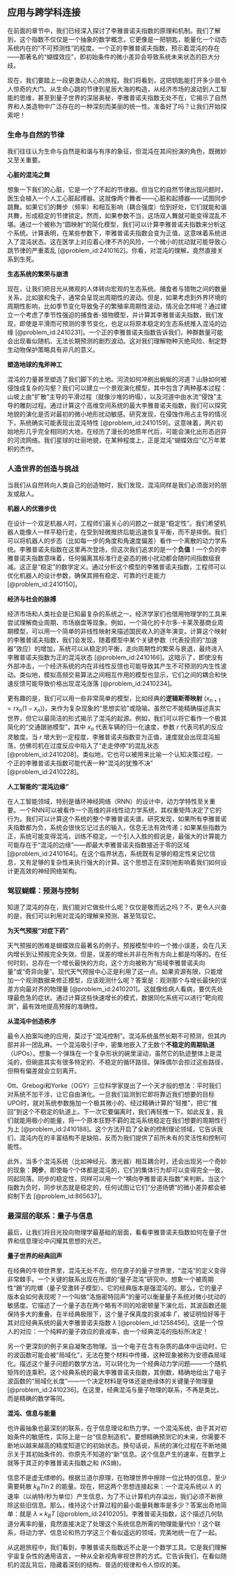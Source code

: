 ## 应用与跨学科连接

在前面的章节中，我们已经深入探讨了李雅普诺夫指数的原理和机制。我们了解到，这个指数不仅仅是一个抽象的数学概念，它更像是一把钥匙，能量化一个动态系统内在的“不可预测性”的程度。一个正的李雅普诺夫指数，预示着混沌的存在——那著名的“蝴蝶效应”，即初始条件的微小差异会导致系统未来状态的巨大分歧。

现在，我们要踏上一段更激动人心的旅程。我们将看到，这把钥匙能打开多少扇令人惊奇的大门。从生命心跳的节律到星辰大海的构造，从经济市场的波动到人工智能的思维，甚至到量子世界的深层奥秘，李雅普诺夫指数无处不在，它揭示了自然界和人类造物中广泛存在的一种深刻而美丽的统一性。准备好了吗？让我们开始探索吧！

### 生命与自然的节律

我们往往认为生命与自然是和谐与有序的象征，但混沌在其间扮演的角色，既微妙又至关重要。

**心脏的混沌之舞**

想象一下我们的心脏，它是一个了不起的节律器。但当它的自然节律出现问题时，医生会植入一个人工心脏起搏器。这就像两个舞者——心脏和起搏器——试图同步跳舞。如果它们的舞步（频率）和相互影响（耦合强度）恰到好处，它们就能和谐共舞，形成稳定的节律锁定。然而，如果参数不当，这场双人舞就可能变得混乱不堪。通过一个被称为“圆映射”的简化模型，我们可以计算李雅普诺夫指数来分析这个系统。计算表明，在某些参数下，李雅普诺夫指数会变为正值，这意味着系统进入了混沌状态。这在医学上对应着心律不齐的风险，一个微小的扰动就可能导致心跳节律的严重紊乱 [@problem_id:2410162]。你看，对混沌的理解，竟然直接关系到生死。

**生态系统的繁荣与崩溃**

现在，让我们把目光从微观的人体转向宏观的生态系统。捕食者与猎物之间的数量关系，比如狼和兔子，通常会呈现出周期性的波动。但是，如果考虑到外界环境的周期性影响，比如季节变化导致兔子的繁殖率周期性波动，情况会怎样呢？通过建立一个考虑了季节性强迫的捕食者-猎物模型，并计算其李雅普诺夫指数，我们发现，即使是平滑而可预测的季节变化，也足以将原本稳定的生态系统推入混沌的边缘 [@problem_id:2410231]。一个正的李雅普诺夫指数告诉我们，种群数量可能会出现看似随机、无法长期预测的剧烈波动。这对我们理解物种灭绝风险、制定野生动物保护策略具有非凡的意义。

**塑造地球的鬼斧神工**

混沌的力量甚至塑造了我们脚下的土地。河流如何冲刷出蜿蜒的河道？山脉如何被侵蚀成复杂的沟壑？我们可以建立一个景观演化模型，其中包含了两种基本过程：山坡上由“扩散”主导的平滑过程（就像沙堆的坍塌），以及河道中由水流“侵蚀”主导的雕刻过程。通过计算这个高维空间系统的最大李雅普诺夫指数，我们可以探究地貌的演化是否对最初的微小地形扰动敏感。研究发现，在侵蚀作用占主导的情况下，系统确实可能表现出混沌特性 [@problem_id:2410159]。这意味着，两片初始地形几乎完全相同的大地，在经历了漫长的地质年代后，可能会演化出形态迥异的河流网络。我们星球的壮丽地貌，在某种程度上，正是混沌“蝴蝶效应”亿万年累积的杰作。

### 人造世界的创造与挑战

当我们从自然转向人类自己的创造物时，我们发现，混沌同样是我们必须面对的朋友或敌人。

**机器人的优雅步伐**

在设计一个双足机器人时，工程师们最关心的问题之一就是“稳定性”。我们希望机器人能像人一样平稳行走，在受到轻微推挤后能迅速恢复平衡，而不是摔倒。我们可以将机器人的步态（比如每一步的角度和角速度偏差）看作一个离散的动力学系统。李雅普诺夫指数在这里再次登场，但这次我们追求的是一个**负值**！一个负的李雅普诺夫指数意味着，任何偏离其标准行走姿态的微小扰动都会随时间指数级衰减。这正是“稳定”的数学定义。通过分析这个模型的李雅普诺夫指数，工程师可以优化机器人的设计参数，确保其拥有稳定、可靠的行走能力 [@problem_id:2410150]。

**经济与社会的脉搏**

经济市场和人类社会是已知最复杂的系统之一。经济学家们也借用物理学的工具来尝试理解商业周期、市场崩盘等现象。例如，一个简化的卡尔多-卡莱茨基商业周期模型，可以用一个简单的非线性映射来描述国民收入的逐年演变。计算这个映射的李雅普诺夫指数，我们会发现，随着模型中某个关键参数（代表投资的“加速器”效应）的增加，系统可以从稳定的平衡，走向周期性的繁荣与衰退，最终进入李雅普诺夫指数为正的混沌状态 [@problem_id:2410166]。这暗示了，即使没有外部冲击，一个经济系统的内在非线性反馈也可能导致其产生不可预测的内生性波动。类似地，模拟高频交易算法之间相互作用的模型也显示，它们之间的耦合和快速反馈可能导致价格出现混沌涨落 [@problem_id:2410234]。

更有趣的是，我们可以用一些非常简单的模型，比如经典的**逻辑斯蒂映射** ($x_{n+1} = r x_n (1-x_n)$)，来作为复杂现象的“思想实验”或隐喻。虽然它不能精确描述真实世界，但它以最简洁的形式揭示了混沌的起源。例如，我们可以将它看作一个极其简化的“交通跟驰模型”，其中 $x_n$ 代表车辆的归一化速度，参数 $r$ 代表司机的反应灵敏度。当 $r$ 增大到一定程度，李雅普诺夫指数变为正值，速度就会出现混沌振荡，仿佛司机在过度反应中陷入了“走走停停”的混乱状态 [@problem_id:2410208]。类似地，它也可以被用来比喻一个认知决策过程，一个正的李雅普诺夫指数可能代表一种“混沌的犹豫不决” [@problem_id:2410228]。

**人工智能的“混沌边缘”**

在人工智能领域，特别是循环神经网络（RNN）的设计中，动力学特性至关重要。一个RNN可以被看作一个高维的非线性动力学系统，其权重矩阵决定了它的行为。我们可以计算这个系统的整个李雅普诺夫谱。研究发现，如果所有李雅普诺夫指数都为负，系统会很快忘记过去的输入，信息无法有效传递；如果某些指数为正，系统可能变得混沌，训练不稳定。一个引人入胜的假说是，最强大的计算能力可能存在于“混沌的边缘”——即最大李雅普诺夫指数接近于零的区域 [@problem_id:2410164]。在这个临界状态，系统既有足够的稳定性来记忆信息，又有足够的复杂性来执行强大的计算。这个思想正在深刻地影响着我们如何设计更高效的神经网络架构。

### 驾驭蝴蝶：预测与控制

知道了混沌的存在，我们能对它做些什么呢？仅仅是敬而远之吗？不，更令人兴奋的是，我们可以利用对混沌的理解来预测、甚至驾驭它。

**为天气预报“对症下药”**

天气预报的困难是蝴蝶效应最著名的例子。预报模型中的一个微小误差，会在几天内增长到让预报完全失效。但是，误差的增长并非在所有方向上都是均等的。在任何时刻，总存在一个增长最快的方向，这个方向被称为“局域李雅普诺夫向量”或“奇异向量”。现代天气预报中心正是利用了这一点。如果资源有限，只能增加一个观测数据来修正模型，应该观测什么呢？答案是：观测那个与增长最快的误差方向最对齐的物理量 [@problem_id:2410201]。这就像给病人看病，要优先处理最危急的症状。通过计算这些快速增长的模式，数据同化系统可以进行“靶向观测”，最有效地提高预报的准确性。

**从混沌中创造秩序**

最令人拍案叫绝的应用，莫过于“混沌控制”。混沌系统虽然长期不可预测，但其内部并非一团乱麻。一个混沌吸引子中，密集地嵌入了无数个**不稳定的周期轨道**（UPOs）。想象一个弹珠在一个复杂形状的碗里滚动，虽然它的轨迹整体上是混沌的，但碗底其实有很多特定的、不稳定的循环路径。弹珠偶尔会掠过这些路径，但稍有偏差就会立刻离开。

Ott、Grebogi和Yorke（OGY）三位科学家提出了一个天才般的想法：平时我们对系统不加干涉，让它自由演化。一旦我们监测到它即将靠近我们想要的目标UPO时，就对系统参数施加一个极其微小的、经过精确计算的“轻推”，把它“推回”到这个不稳定的轨道上。下一次它要偏离时，我们再轻推一下。如此反复，我们就能用极小的能量，将一个原本狂野不羁的混沌系统稳定在我们想要的周期性行为上 [@problem_id:2410188]。这个方法开启了全新的控制理论领域，它告诉我们，混沌内在的丰富结构不是缺陷，反而为我们提供了前所未有的灵活性和控制可能性。

此外，当多个混沌系统（比如神经元、激光器）相互耦合时，还会出现另一个奇妙的现象：**同步**。即使每个个体都是混沌的，它们的集体行为却可以变得完全一致，同起同落。同步的稳定性，同样可以用一个“横向李雅普诺夫指数”来判断。当这个指数为负时，同步状态就是稳定的，任何试图让它们“分道扬镳”的微小差异都会被抑制下去 [@problem_id:865637]。

### 最深层的联系：量子与信息

最后，让我们将目光投向物理学最基础的层面，看看李雅普诺夫指数如何在量子世界和信息理论中闪耀其思想的光芒。

**量子世界的经典回声**

在经典的牛顿世界里，混沌无处不在。但在原子的量子世界里，“混沌”的定义变得非常棘手。一个关键的联系出现在所谓的“量子混沌”研究中。想象一个被周期性“踢”的陀螺（量子受激转子模型）。它的经典版本是强混沌的。那么，它的量子版本会如何表现呢？一个叫做“洛施密特回声”的量可以衡量量子系统对微小扰动的敏感度。它描述了一个量子态在两个略有不同的哈密顿量下演化后，其波函数还能保持多大的重叠。在半经典极限下，这个量子保真度的衰减率 $\Gamma$，被证明恰好等于其对应经典系统的最大李雅普诺夫指数 $\lambda$ [@problem_id:1258456]。这是一个惊人的对应：一个纯粹的量子效应的衰减率，由一个经典混沌的指标所决定！

另一个更深刻的例子来自凝聚态物理。当一个电子在含有杂质的晶体中运动时，它的波函数可能会被“局域化”，无法在整个材料中传播，这种现象被称为安德森局域化。描述这个量子问题的数学方法，可以转化为一个经典动力学问题——一个随机矩阵的连乘积。这个经典系统的最大李雅普诺夫指数，其倒数，精确地给出了电子波函数的“局域化长度”——一个决定材料是导体还是绝缘体的关键量子物理量 [@problem_id:2410236]。在这里，经典混沌与量子物理的联系，不再是类比，而是精确的数学等同。

**混沌、信息与能量**

也许最抽象也最深刻的联系，在于信息理论和热力学。一个混沌系统，由于其对初始条件的敏感性，实际上是一台“信息制造机”。要想精确预测它的未来，你需要不断地以越来越高的精度知道它的初始状态。换句话说，系统的演化过程在不断地揭示关于其初始条件的、你原先不知道的“新”信息。这个信息产生的速率，在数学上就等于其正的李雅普诺夫指数之和 (KS熵)。

信息不是虚无缥缈的。根据兰道尔原理，在物理世界中擦除一位比特的信息，至少需要耗散 $k_B T \ln 2$ 的能量。现在，把这两个思想连接起来：一个混沌系统以 $\lambda$ 的速率（以纳特/秒为单位）产生信息，为了不让计算机内存溢出，我们必须不断擦除这些旧信息。那么，维持这个计算过程的最小能量耗散率是多少？答案出奇地简单：就是 $\lambda \times k_B T$ [@problem_id:2410205]。李雅普诺夫指数，这个描述几何轨道分离率的量，竟然直接决定了处理这个系统信息所需的物理能量代价！这个联系，将动力学、信息论和热力学这三个看似遥远的领域，完美地统一在了一起。

从这趟旅程中，我们看到，李雅普诺夫指数远不止是一个数学工具。它是我们理解宇宙复杂性的通用语言，一种从全新视角审视世界的方式。它告诉我们，在看似随机的混乱背后，隐藏着深刻的结构、普适的规律和令人惊叹的美。